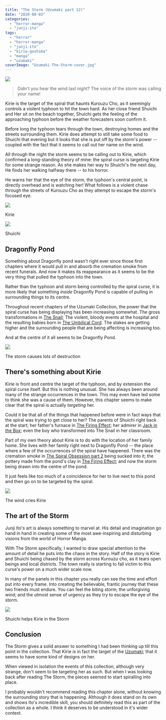 ```yaml
---
title: "The Storm (Uzumaki part 12)"
date: "2020-08-03"
categories: 
  - "horror-manga"
  - "junji-ito"
tags: 
  - "horror"
  - "horror-manga"
  - "junji-ito"
  - "kirie-goshima"
  - "manga"
  - "uzumaki"
coverImage: "Uzumaki-The-Storm-cover.jpg"
---
```


[![](images/Uzumaki-The-Storm-cover.jpg)](https://davidpeach.co.uk/wp-content/uploads/2023/05/Uzumaki-The-Storm-cover.jpg)

> Didn't you hear the wind last night? The voice of the storm was calling your name!

Kirie is the target of the spiral that haunts Kurouzu Cho, as it seemingly controls a violent typhoon to hit the town hard. As her close friend Shuichi and Her sit on the beach together, Shuichi gets the feeling of the approaching typhoon before the weather forecasters soon confirm it.

Before long the typhoon tears through the town, destroying homes and the streets surrounding them. Kirie does attempt to still take some food to Shuichi that evening but it looks that she is put off by the storm's power -- coupled with the fact that it seems to call out her name on the wind.

All through the night the storm seems to be calling out to Kirie, which confirmed a long-standing theory of mine: the spiral curse is targeting Kirie for some strange reason. As she makes her way to Shuichi's the next day, He finds her walking halfway there -- to his horror.

He warns her that the eye of the storm, the typhoon's central point, is directly overhead and is watching her! What follows is a violent chase through the streets of Kurouzu Cho as they attempt to escape the storm's focused eye.

[![](images/Kirie-in-The-Storm.jpg)](https://davidpeach.co.uk/wp-content/uploads/2023/05/Kirie-in-The-Storm.jpg)

Kirie

[![](images/Shuichi-in-The-Storm.jpg)](https://davidpeach.co.uk/wp-content/uploads/2023/05/Shuichi-in-The-Storm.jpg)

Shuichi

## Dragonfly Pond

Something about Dragonfly pond wasn't right ever since those first chapters where it would pull in and absorb the cremation smoke from recent funerals. And now it makes its reappearance as it seems to be the very thing that pulled the typhoon into the town.

Rather than the typhoon and storm being controlled by the spiral curse, it is more likely that something _inside_ Dragonfly Pond is capable of pulling in surrounding things to its centre.

Throughout recent chapters of the Uzumaki Collection, the power that the spiral curse has being displaying has been increasing somewhat. The gross transformations in [The Snail](https://junjiitomanga.com/the-snail-uzumaki-part-8/); The violent, bloody events at the hospital and the resulting babies born in [The Umbilical Cord](https://junjiitomanga.com/the-umbilical-cord-uzumaki-part-11/). The stakes are getting higher and the surrounding people that are being affecting is increasing too.

And at the centre of it all seems to be Dragonfly Pond.

[![](images/The-storm-causes-lots-of-destruction.jpg)](https://davidpeach.co.uk/wp-content/uploads/2023/05/The-storm-causes-lots-of-destruction.jpg)

The storm causes lots of destruction

## There's something about Kirie

Kirie is front and centre the target of the typhoon, and by extension the spiral curse itself. But this is nothing unusual. She has always been around many of the strange occurrences in the town. This may even have led some to think she was a cause of them. However, this chapter seems to make clear that the spiral is actually _targeting_ her.

Could it be that all of the things that happened before were in fact ways that the spiral was trying to get close to her? The parents of Shuichi right back at the start; her father's furnace in [The Firing Effect](https://junjiitomanga.com/the-firing-effect-uzumaki-part-4/); her admirer in [Jack in the Box](https://junjiitomanga.com/jack-in-the-box-uzumaki-part-7/); even the boy who transformed into The Snail in her classroom.

Part of my own theory about Kirie is to do with the location of her family home. She lives with her family right next to Dragonfly Pond -- the place where a few of the occurrences of the spiral have happened. There was the cremation smoke in [The Spiral Obsession part 2](https://junjiitomanga.com/the-spiral-obsession-part-2-uzumaki-part-2/) being sucked into it; the pottery made from the pond's clay in [The Firing Effect](https://junjiitomanga.com/the-firing-effect-uzumaki-part-4/); and now the storm being drawn into the centre of the pond.

It just feels like too much of a coincidence for her to live next to this pond and then go on to be targeted by the spiral.

[![](images/The-wind-cries-Kirie.jpg)](https://davidpeach.co.uk/wp-content/uploads/2023/05/The-wind-cries-Kirie.jpg)

The wind cries Kirie

## The art of the Storm

Junji Ito's art is always something to marvel at. His detail and imagination go hand in hand in creating some of the most awe-inspiring and disturbing visions from the world of Horror Manga.

With The Storm specifically, I wanted to draw special attention to the amount of detail he puts into the chaos in the story. Half of the story is Kirie and Shuichi being chased by the storm across Kurouzu cho, as it tears open beings and local districts. The town really is starting to fall victim to this curse's power on a much wider scale now.

In many of the panels in this chapter you really can see the time and effort put into every frame. Into creating the believable, frantic journey that these two friends must endure. You can feel the biting storm; the unforgiving wind; and the utmost sense of urgency as they try to escape the eye of the storm.

[![](images/Shuichi-helps-Kirie-in-the-Storm.jpg)](https://davidpeach.co.uk/wp-content/uploads/2023/05/Shuichi-helps-Kirie-in-the-Storm.jpg)

Shuichi helps Kirie in the Storm

## Conclusion

The Storm gives a solid answer to something I had been thinking up till this point in the collection. That Kirie _is_ in fact the target of the [Uzumaki](https://junjiitomanga.com/tag/uzumaki/); that it seems to have some kind of designs on her.

When viewed in isolation the events of this collection, although very strange, don't seem to be targeting her as such. But when I was looking back after reading The Storm, the pieces seemed to start spiralling into place.

I probably wouldn't recommend reading this chapter alone, without knowing the surrounding story that is happening. Although it does stand on its own and shows Ito's incredible skill, you should definitely read this as part of the collection as a whole. I think it deserves to be understood in it's wider context.
